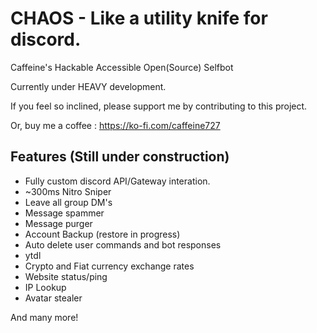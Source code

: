 # CHAOS - Like a utility knife for discord.
Caffeine's Hackable Accessible Open(Source) Selfbot

Currently under HEAVY development.

If you feel so inclined, please support me by contributing to this project. 

Or, buy me a coffee : https://ko-fi.com/caffeine727

## Features (Still under construction)
- Fully custom discord API/Gateway interation.
- ~300ms Nitro Sniper
- Leave all group DM's
- Message spammer
- Message purger
- Account Backup (restore in progress)
- Auto delete user commands and bot responses
- ytdl
- Crypto and Fiat currency exchange rates
- Website status/ping
- IP Lookup
- Avatar stealer

And many more!
